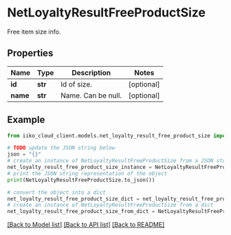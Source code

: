 # NetLoyaltyResultFreeProductSize

Free item size info.

## Properties

Name | Type | Description | Notes
------------ | ------------- | ------------- | -------------
**id** | **str** | Id of size. | [optional] 
**name** | **str** | Name. Can be null. | [optional] 

## Example

```python
from iiko_cloud_client.models.net_loyalty_result_free_product_size import NetLoyaltyResultFreeProductSize

# TODO update the JSON string below
json = "{}"
# create an instance of NetLoyaltyResultFreeProductSize from a JSON string
net_loyalty_result_free_product_size_instance = NetLoyaltyResultFreeProductSize.from_json(json)
# print the JSON string representation of the object
print(NetLoyaltyResultFreeProductSize.to_json())

# convert the object into a dict
net_loyalty_result_free_product_size_dict = net_loyalty_result_free_product_size_instance.to_dict()
# create an instance of NetLoyaltyResultFreeProductSize from a dict
net_loyalty_result_free_product_size_from_dict = NetLoyaltyResultFreeProductSize.from_dict(net_loyalty_result_free_product_size_dict)
```
[[Back to Model list]](../README.md#documentation-for-models) [[Back to API list]](../README.md#documentation-for-api-endpoints) [[Back to README]](../README.md)


